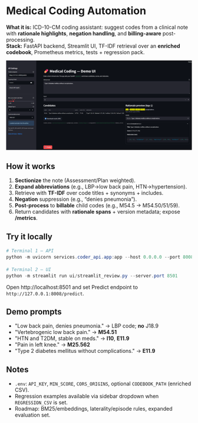 # Medical Coding Automation

**What it is:** ICD-10-CM coding assistant: suggest codes from a clinical note with **rationale highlights**, **negation handling**, and **billing-aware** post-processing.  
**Stack:** FastAPI backend, Streamlit UI, TF-IDF retrieval over an **enriched codebook**, Prometheus metrics, tests + regression pack.

![UI screenshot](./ui_screenshot.png)

## How it works

1. **Sectionize** the note (Assessment/Plan weighted).
2. **Expand abbreviations** (e.g., LBP→low back pain, HTN→hypertension).
3. Retrieve with **TF-IDF** over code titles + synonyms + includes.
4. **Negation** suppression (e.g., “denies pneumonia”).
5. **Post-process** to **billable** child codes (e.g., M54.5 → M54.50/51/59).
6. Return candidates with **rationale spans** + version metadata; expose **/metrics**.

## Try it locally

```powershell
# Terminal 1 – API
python -m uvicorn services.coder_api.app:app --host 0.0.0.0 --port 8008 --proxy-headers

# Terminal 2 – UI
python -m streamlit run ui/streamlit_review.py --server.port 8501
```

Open http://localhost:8501 and set Predict endpoint to `http://127.0.0.1:8008/predict`.

## Demo prompts

- "Low back pain, denies pneumonia." → LBP code; **no** J18.9
- "Vertebrogenic low back pain." → **M54.51**
- "HTN and T2DM, stable on meds." → **I10**, **E11.9**
- "Pain in left knee." → **M25.562**
- "Type 2 diabetes mellitus without complications." → **E11.9**

## Notes

- `.env`: `API_KEY`, `MIN_SCORE`, `CORS_ORIGINS`, optional `CODEBOOK_PATH` (enriched CSV).
- Regression examples available via sidebar dropdown when `REGRESSION_CSV` is set.
- Roadmap: BM25/embeddings, laterality/episode rules, expanded evaluation set.
